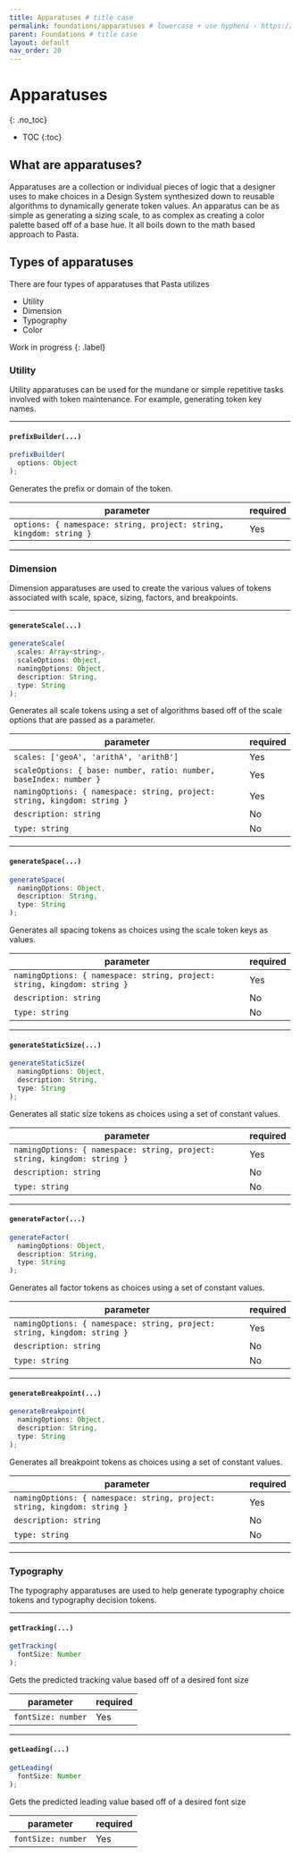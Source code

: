 ```yaml
---
title: Apparatuses # title case
permalink: foundations/apparatuses # lowercase + use hyphens › https://tinyurl.com/27kmc4rb
parent: Foundations # title case
layout: default
nav_order: 20
---
```


# Apparatuses
{: .no_toc}

- TOC
{:toc}

## What are apparatuses?

Apparatuses are a collection or individual pieces of logic that a designer uses to make choices in a Design System synthesized down to reusable algorithms to dynamically generate token values. An apparatus can be as simple as generating a sizing scale, to as complex as creating a color palette based off of a base hue. It all boils down to the math based approach to Pasta.

## Types of apparatuses
There are four types of apparatuses that Pasta utilizes
- Utility
- Dimension
- Typography
- Color

Work in progress
{: .label}
### Utility
Utility apparatuses can be used for the mundane or simple repetitive tasks involved with token maintenance. For example, generating token key names.

<hr>

#### `prefixBuilder(...)`

```js
prefixBuilder(
  options: Object
);
```

Generates the prefix or domain of the token.

| **parameter**                                                      | **required** |
|--------------------------------------------------------------------|--------------|
| `options: { namespace: string, project: string, kingdom: string }` | Yes          |

<hr>

### Dimension
Dimension apparatuses are used to create the various values of tokens associated with scale, space, sizing, factors, and breakpoints.

<hr>

#### `generateScale(...)`

```js
generateScale(
  scales: Array<string>,
  scaleOptions: Object,
  namingOptions: Object,
  description: String,
  type: String
);
```

Generates all scale tokens using a set of algorithms based off of the scale options that are passed as a parameter.

| **parameter**                                                            | **required** |
|--------------------------------------------------------------------------|--------------|
| `scales: ['geoA', 'arithA', 'arithB']`                                   | Yes          |
| `scaleOptions: { base: number, ratio: number, baseIndex: number }`       | Yes          |
| `namingOptions: { namespace: string, project: string, kingdom: string }` | Yes          |
| `description: string`                                                    | No           |
| `type: string`                                                           | No           |

<hr>

#### `generateSpace(...)`

```js
generateSpace(
  namingOptions: Object,
  description: String,
  type: String
);
```

Generates all spacing tokens as choices using the scale token keys as values.

| **parameter**                                                            | **required** |
|--------------------------------------------------------------------------|--------------|
| `namingOptions: { namespace: string, project: string, kingdom: string }` | Yes          |
| `description: string`                                                    | No           |
| `type: string`                                                           | No           |

<hr>

#### `generateStaticSize(...)`

```js
generateStaticSize(
  namingOptions: Object,
  description: String,
  type: String
);
```

Generates all static size tokens as choices using a set of constant values.

| **parameter**                                                            | **required** |
|--------------------------------------------------------------------------|--------------|
| `namingOptions: { namespace: string, project: string, kingdom: string }` | Yes          |
| `description: string`                                                    | No           |
| `type: string`                                                           | No           |

<hr>

#### `generateFactor(...)`

```js
generateFactor(
  namingOptions: Object,
  description: String,
  type: String
);
```

Generates all factor tokens as choices using a set of constant values.

| **parameter**                                                            | **required** |
|--------------------------------------------------------------------------|--------------|
| `namingOptions: { namespace: string, project: string, kingdom: string }` | Yes          |
| `description: string`                                                    | No           |
| `type: string`                                                           | No           |

<hr>

#### `generateBreakpoint(...)`

```js
generateBreakpoint(
  namingOptions: Object,
  description: String,
  type: String
);
```

Generates all breakpoint tokens as choices using a set of constant values.

| **parameter**                                                            | **required** |
|--------------------------------------------------------------------------|--------------|
| `namingOptions: { namespace: string, project: string, kingdom: string }` | Yes          |
| `description: string`                                                    | No           |
| `type: string`                                                           | No           |

<hr>

### Typography
The typography apparatuses are used to help generate typography choice tokens and typography decision tokens.

<hr>

#### `getTracking(...)`

```js
getTracking(
  fontSize: Number
);
```

Gets the predicted tracking value based off of a desired font size

| **parameter**      | **required** |
|--------------------|--------------|
| `fontSize: number` | Yes          |

<hr>

#### `getLeading(...)`

```js
getLeading(
  fontSize: Number
);
```

Gets the predicted leading value based off of a desired font size

| **parameter**      | **required** |
|--------------------|--------------|
| `fontSize: number` | Yes          |